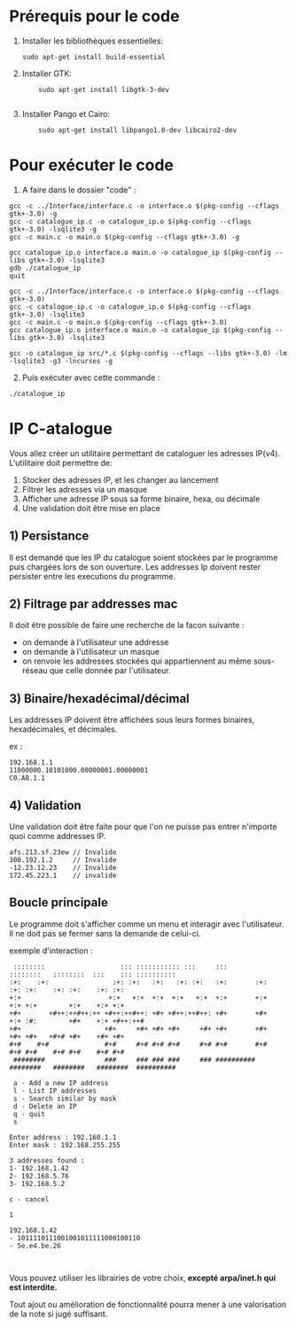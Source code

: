 # Prérequis pour le code 
 

1. Installer les bibliothèques essentielles:

    ```
    sudo apt-get install build-essential

    ```
    
2. Installer GTK:

    ```
        sudo apt-get install libgtk-3-dev
        
    ```

3. Installer Pango et Cairo:

    ```
        sudo apt-get install libpango1.0-dev libcairo2-dev
    ```

# Pour exécuter le code

1. A faire dans le dossier "code" : 
```
gcc -c ../Interface/interface.c -o interface.o $(pkg-config --cflags gtk+-3.0) -g
gcc -c catalogue_ip.c -o catalogue_ip.o $(pkg-config --cflags gtk+-3.0) -lsqlite3 -g
gcc -c main.c -o main.o $(pkg-config --cflags gtk+-3.0) -g
```

```
gcc catalogue_ip.o interface.o main.o -o catalogue_ip $(pkg-config --libs gtk+-3.0) -lsqlite3
gdb ./catalogue_ip
quit
```

```
gcc -c ../Interface/interface.c -o interface.o $(pkg-config --cflags gtk+-3.0)
gcc -c catalogue_ip.c -o catalogue_ip.o $(pkg-config --cflags gtk+-3.0) -lsqlite3
gcc -c main.c -o main.o $(pkg-config --cflags gtk+-3.0)
gcc catalogue_ip.o interface.o main.o -o catalogue_ip $(pkg-config --libs gtk+-3.0) -lsqlite3
```

```
gcc -o catalogue_ip src/*.c $(pkg-config --cflags --libs gtk+-3.0) -lm -lsqlite3 -g3 -lncurses -g
```

2. Puis exécuter avec cette commande : 
```
./catalogue_ip
```
# IP C-atalogue

Vous allez créer un utilitaire permettant de cataloguer les adresses IP(v4).
L'utilitaire doit permettre de:

1. Stocker des adresses IP, et les changer au lancement
2. Filtrer les adresses via un masque
3. Afficher une adresse IP sous sa forme binaire, hexa, ou décimale
4. Une validation doit être mise en place

## 1) Persistance

Il est demandé que les IP du catalogue soient stockées par le programme puis chargées lors de son ouverture.
Les addresses Ip doivent rester persister entre les executions du programme.

## 2) Filtrage par addresses mac

Il doit être possible de faire une recherche de la facon suivante :

- on demande à l'utilisateur une addresse
- on demande à l'utilisateur un masque
- on renvoie les addresses stockées qui appartiennent au même sous-réseau que celle donnée par l'utilisateur.

## 3) Binaire/hexadécimal/décimal

Les addresses IP doivent être affichées sous leurs formes binaires, hexadécimales, et décimales.

ex :

```
192.168.1.1
11000000.10101000.00000001.00000001
C0.A8.1.1
```

## 4) Validation

Une validation doit être faite pour que l'on ne puisse pas entrer n'importe quoi comme addresses IP.

```
afs.213.sf.23ew // Invalide
300.192.1.2     // Invalide
-12.23.12.23    // Invalide
172.45.223.1    // invalide
```

## Boucle principale

Le programme doit s'afficher comme un menu et interagir avec l'utilisateur.
Il ne doit pas se fermer sans la demande de celui-ci.

exemple d'interaction :

```
 ::::::::                   ::: ::::::::::: :::     :::        ::::::::   ::::::::  :::    ::: ::::::::::
:+:    :+:                :+: :+:   :+:   :+: :+:   :+:       :+:    :+: :+:    :+: :+:    :+: :+:
+:+                      +:+   +:+  +:+  +:+   +:+  +:+       +:+    +:+ +:+        +:+    +:+ +:+
+#+       +#++:++#++:++ +#++:++#++: +#+ +#++:++#++: +#+       +#+    +:+ :#:        +#+    +:+ +#++:++#
+#+                     +#+     +#+ +#+ +#+     +#+ +#+       +#+    +#+ +#+   +#+# +#+    +#+ +#+
#+#    #+#              #+#     #+# #+# #+#     #+# #+#       #+#    #+# #+#    #+# #+#    #+# #+#
 ########               ###     ### ### ###     ### ########## ########   ########   ########  ##########

 a - Add a new IP address
 l - List IP addresses
 s - Search similar by mask
 d - Delete an IP
 q - quit
 s

Enter address : 192.168.1.1
Enter mask : 192.168.255.255

3 addresses found :
1- 192.168.1.42
2- 192.168.5.76
3- 192.168.5.2

c - cancel

1

192.168.1.42
- 1011110111001001011111000100110
- 5e.e4.be.26



```

Vous pouvez utiliser les librairies de votre choix, **excepté arpa/inet.h qui est interdite.**

Tout ajout ou amélioration de fonctionnalité pourra mener à une valorisation de la note si jugé suffisant.


